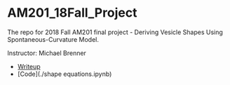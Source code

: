 # AM201_18Fall_Project
The repo for 2018 Fall AM201 final project - Deriving Vesicle Shapes Using Spontaneous-Curvature Model. 

Instructor: Michael Brenner

- [Writeup](./AM201_RF_SZ.pdf)
- [Code](./shape equations.ipynb)


